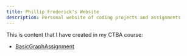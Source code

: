```yaml
---
title: Phillip Frederick's Website
description: Personal website of coding projects and assignments
---
```


This is content that I have created in my CTBA course: 

- [BasicGraphAssignment](/Visualization/index.md)
